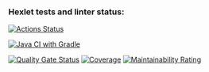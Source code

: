 ### Hexlet tests and linter status:
[![Actions Status](https://github.com/rom-kavyrshin/java-project-99/actions/workflows/hexlet-check.yml/badge.svg)](https://github.com/rom-kavyrshin/java-project-99/actions)

[![Java CI with Gradle](https://github.com/rom-kavyrshin/java-project-99/actions/workflows/main_workflow.yml/badge.svg?branch=main)](https://github.com/rom-kavyrshin/java-project-99/actions/workflows/main_workflow.yml)

[![Quality Gate Status](https://sonarcloud.io/api/project_badges/measure?project=rom-kavyrshin_java-project-99&metric=alert_status)](https://sonarcloud.io/summary/new_code?id=rom-kavyrshin_java-project-99)
[![Coverage](https://sonarcloud.io/api/project_badges/measure?project=rom-kavyrshin_java-project-99&metric=coverage)](https://sonarcloud.io/summary/new_code?id=rom-kavyrshin_java-project-99)
[![Maintainability Rating](https://sonarcloud.io/api/project_badges/measure?project=rom-kavyrshin_java-project-99&metric=sqale_rating)](https://sonarcloud.io/summary/new_code?id=rom-kavyrshin_java-project-99)

